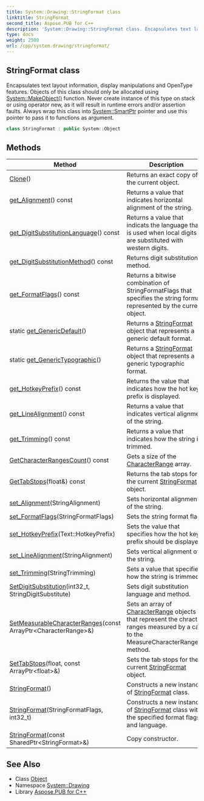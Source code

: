 ```yaml
---
title: System::Drawing::StringFormat class
linktitle: StringFormat
second_title: Aspose.PUB for C++
description: 'System::Drawing::StringFormat class. Encapsulates text layout information, display manipulations and OpenType features. Objects of this class should only be allocated using System::MakeObject() function. Never create instance of this type on stack or using operator new, as it will result in runtime errors and/or assertion faults. Always wrap this class into System::SmartPtr pointer and use this pointer to pass it to functions as argument in C++.'
type: docs
weight: 2500
url: /cpp/system.drawing/stringformat/
---
```

## StringFormat class


Encapsulates text layout information, display manipulations and OpenType features. Objects of this class should only be allocated using [System::MakeObject()](../../system/makeobject/) function. Never create instance of this type on stack or using operator new, as it will result in runtime errors and/or assertion faults. Always wrap this class into [System::SmartPtr](../../system/smartptr/) pointer and use this pointer to pass it to functions as argument.

```cpp
class StringFormat : public System::Object
```

## Methods

| Method | Description |
| --- | --- |
| [Clone](./clone/)() | Returns an exact copy of the current object. |
| [get_Alignment](./get_alignment/)() const | Returns a value that indicates horizontal alignment of the string. |
| [get_DigitSubstitutionLanguage](./get_digitsubstitutionlanguage/)() const | Returns a value that indicats the language that is used when local digits are substituted with western digits. |
| [get_DigitSubstitutionMethod](./get_digitsubstitutionmethod/)() const | Returns digit substitution method. |
| [get_FormatFlags](./get_formatflags/)() const | Returns a bitwise combination of StringFormatFlags that specifies the string format represented by the current object. |
| static [get_GenericDefault](./get_genericdefault/)() | Returns a [StringFormat](./) object that represents a generic default format. |
| static [get_GenericTypographic](./get_generictypographic/)() | Returns a [StringFormat](./) object that represents a generic typographic format. |
| [get_HotkeyPrefix](./get_hotkeyprefix/)() const | Returns the value that indicates how the hot key prefix is displayed. |
| [get_LineAlignment](./get_linealignment/)() const | Returns a value that indicates vertical alignment of the string. |
| [get_Trimming](./get_trimming/)() const | Returns a value that indicates how the string is trimmed. |
| [GetCharacterRangesCount](./getcharacterrangescount/)() const | Gets a size of the [CharacterRange](../characterrange/) array. |
| [GetTabStops](./gettabstops/)(float\&) const | Returns the tab stops for the current [StringFormat](./) object. |
| [set_Alignment](./set_alignment/)(StringAlignment) | Sets horizontal alignment of the string. |
| [set_FormatFlags](./set_formatflags/)(StringFormatFlags) | Sets the string format flags. |
| [set_HotkeyPrefix](./set_hotkeyprefix/)(Text::HotkeyPrefix) | Sets the value that specifies how the hot key prefix should be displayed. |
| [set_LineAlignment](./set_linealignment/)(StringAlignment) | Sets vertical alignment of the string. |
| [set_Trimming](./set_trimming/)(StringTrimming) | Sets a value that specifies how the string is trimmed. |
| [SetDigitSubstitution](./setdigitsubstitution/)(int32_t, StringDigitSubstitute) | Sets digit substitution language and method. |
| [SetMeasurableCharacterRanges](./setmeasurablecharacterranges/)(const ArrayPtr\<CharacterRange\>\&) | Sets an array of [CharacterRange](../characterrange/) objects that represent the chracter ranges measured by a call to the MeasureCharacterRanges() method. |
| [SetTabStops](./settabstops/)(float, const ArrayPtr\<float\>\&) | Sets the tab stops for the current [StringFormat](./) object. |
| [StringFormat](./stringformat/)() | Constructs a new instance of [StringFormat](./) class. |
| [StringFormat](./stringformat/)(StringFormatFlags, int32_t) | Constructs a new instance of [StringFormat](./) class with the specified format flags and language. |
| [StringFormat](./stringformat/)(const SharedPtr\<StringFormat\>\&) | Copy constructor. |
## See Also

* Class [Object](../../system/object/)
* Namespace [System::Drawing](../)
* Library [Aspose.PUB for C++](../../)
